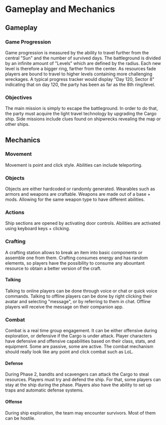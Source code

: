 # Gameplay and Mechanics

## Gameplay

### Game Progression

Game progression is measured by the ability to travel further from the central "Sun" and the number of survived days. The battleground is divided by an infinite amount of "Levels" which are defined by the radius. Each new level is therefore a bigger ring, farther from the center.
As resources fade players are bound to travel to higher levels containing more challenging wreckages.
A typical progress tracker would display "Day 120, Sector 8" indicating that on day 120, the party has been as far as the 8th ring/level.

### Objectives

The main mission is simply to escape the battleground. In order to do that, the party must acquire the light travel technology by upgrading the Cargo ship.
Side missions include clues found on shipwrecks revealing the map or other ships.

## Mechanics

### Movement

Movement is point and click style.
Abilities can include teleporting.

### Objects

Objects are either hardcoded or randomly generated.
Wearables such as armors and weapons are craftable. 
Weapons are made out of a base + mods. Allowing for the same weapon type to have different abilities.

### Actions

Ship sections are opened by activating door controls.
Abilities are activated using keyboard keys + clicking.

### Crafting

A crafting station allows to break an item into basic components or assemble one from them.
Crafting consumes energy and has random elements, so players have the possibility to consume any abountant resource to obtain a better version of the craft.

#### Talking

Talking to online players can be done through voice or chat or quick voice commands.
Talking to offline players can be done by right clicking their avatar and selecting "message", or by referring to them in chat.
Offline players will receive the message on their companion app.

### Combat

Combat is a real time group engagement.
It can be either offensive during exploration, or defensive if the Cargo is under attack.
Player characters have defensive and offensive capabilities based on their class, stats, and equipment. Some are passive, some are active. The combat mechanism should really look like any point and click combat such as LoL.

#### Defense

During Phase 2, bandits and scavengers can attack the Cargo to steal resources. Players must try and defend the ship.
For that, some players can stay at the ship during the phase. Players also have the ability to set up traps and automatic defense systems.

#### Offense

During ship exploration, the team may encounter survivors. Most of them can be hostile.
